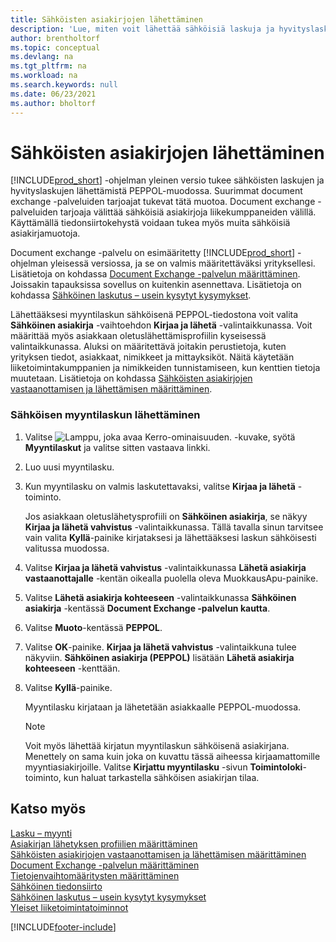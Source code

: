 ```yaml
---
title: Sähköisten asiakirjojen lähettäminen
description: 'Lue, miten voit lähettää sähköisiä laskuja ja hyvityslaskuja PEPPOL-muodossa Business Centralin avulla.'
author: brentholtorf
ms.topic: conceptual
ms.devlang: na
ms.tgt_pltfrm: na
ms.workload: na
ms.search.keywords: null
ms.date: 06/23/2021
ms.author: bholtorf
---
```

# <a name="send-electronic-documents"></a>Sähköisten asiakirjojen lähettäminen

[!INCLUDE[prod_short](includes/prod_short.md)] -ohjelman yleinen versio tukee sähköisten laskujen ja hyvityslaskujen lähettämistä PEPPOL-muodossa. Suurimmat document exchange -palveluiden tarjoajat tukevat tätä muotoa. Document exchange -palveluiden tarjoaja välittää sähköisiä asiakirjoja liikekumppaneiden välillä. Käyttämällä tiedonsiirtokehystä voidaan tukea myös muita sähköisiä asiakirjamuotoja.  

 Document exchange -palvelu on esimääritetty [!INCLUDE[prod_short](includes/prod_short.md)] -ohjelman yleisessä versiossa, ja se on valmis määritettäväksi yrityksellesi. Lisätietoja on kohdassa [Document Exchange -palvelun määrittäminen](across-how-to-set-up-a-document-exchange-service.md). Joissakin tapauksissa sovellus on kuitenkin asennettava. Lisätietoja on kohdassa [Sähköinen laskutus – usein kysytyt kysymykset](faq-electronic-invoicing.yml).  

 Lähettääksesi myyntilaskun sähköisenä PEPPOL-tiedostona voit valita **Sähköinen asiakirja** -vaihtoehdon **Kirjaa ja lähetä** -valintaikkunassa. Voit määrittää myös asiakkaan oletuslähettämisprofiilin kyseisessä valintaikkunassa. Aluksi on määritettävä joitakin perustietoja, kuten yrityksen tiedot, asiakkaat, nimikkeet ja mittayksiköt. Näitä käytetään liiketoimintakumppanien ja nimikkeiden tunnistamiseen, kun kenttien tietoja muutetaan. Lisätietoja on kohdassa [Sähköisten asiakirjojen vastaanottamisen ja lähettämisen määrittäminen](across-how-to-set-up-electronic-document-sending-and-receiving.md).  

### <a name="to-send-an-electronic-sales-invoice"></a>Sähköisen myyntilaskun lähettäminen

1. Valitse ![Lamppu, joka avaa Kerro-ominaisuuden.](media/ui-search/search_small.png "Kerro, mitä haluat tehdä") -kuvake, syötä **Myyntilaskut** ja valitse sitten vastaava linkki.  

2. Luo uusi myyntilasku.  

3. Kun myyntilasku on valmis laskutettavaksi, valitse **Kirjaa ja lähetä** -toiminto.  

     Jos asiakkaan oletuslähetysprofiili on **Sähköinen asiakirja**, se näkyy **Kirjaa ja lähetä vahvistus** -valintaikkunassa. Tällä tavalla sinun tarvitsee vain valita **Kyllä**-painike kirjataksesi ja lähettääksesi laskun sähköisesti valitussa muodossa.  

4. Valitse **Kirjaa ja lähetä vahvistus** -valintaikkunassa **Lähetä asiakirja vastaanottajalle** -kentän oikealla puolella oleva MuokkausApu-painike.  

5. Valitse **Lähetä asiakirja kohteeseen** -valintaikkunassa **Sähköinen asiakirja** -kentässä **Document Exchange -palvelun kautta**.  

6. Valitse **Muoto**-kentässä **PEPPOL**.  

7. Valitse **OK**-painike. **Kirjaa ja lähetä vahvistus** -valintaikkuna tulee näkyviin. **Sähköinen asiakirja (PEPPOL)** lisätään **Lähetä asiakirja kohteeseen** -kenttään.  

8. Valitse **Kyllä**-painike.  

     Myyntilasku kirjataan ja lähetetään asiakkaalle PEPPOL-muodossa.  

    > [!NOTE]  
    >  Voit myös lähettää kirjatun myyntilaskun sähköisenä asiakirjana. Menettely on sama kuin joka on kuvattu tässä aiheessa kirjaamattomille myyntiasiakirjoille. Valitse **Kirjattu myyntilasku** -sivun **Toimintoloki**-toiminto, kun haluat tarkastella sähköisen asiakirjan tilaa.  

## <a name="see-also"></a>Katso myös

[Lasku – myynti](sales-how-invoice-sales.md)  
[Asiakirjan lähetyksen profiilien määrittäminen](sales-how-setup-document-send-profiles.md)  
[Sähköisten asiakirjojen vastaanottamisen ja lähettämisen määrittäminen](across-how-to-set-up-electronic-document-sending-and-receiving.md)  
[Document Exchange -palvelun määrittäminen](across-how-to-set-up-a-document-exchange-service.md)  
[Tietojenvaihtomääritysten määrittäminen](across-how-to-set-up-data-exchange-definitions.md)  
[Sähköinen tiedonsiirto](across-data-exchange.md)  
[Sähköinen laskutus – usein kysytyt kysymykset](faq-electronic-invoicing.yml)  
[Yleiset liiketoimintatoiminnot](ui-across-business-areas.md)  


[!INCLUDE[footer-include](includes/footer-banner.md)]
